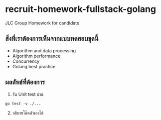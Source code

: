 # recruit-homework-fullstack-golang
JLC Group Homework for candidate

## สิ่งที่เราต้องการเห็นจากแบบทดสอบชุดนี้
- Algorithm and data processing
- Algorithm performance
- Concurrency
- Golang best practice

## ผลลัพธ์ที่ต้องการ

1. รัน Unit test ผ่าน
```
go test -v ./...
```
2. อธิบายโค๊ดตัวเองได้
